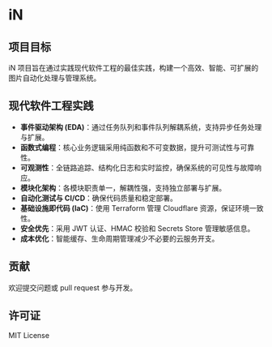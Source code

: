 # iN

## 项目目标

iN 项目旨在通过实践现代软件工程的最佳实践，构建一个高效、智能、可扩展的图片自动化处理与管理系统。

## 现代软件工程实践

- **事件驱动架构 (EDA)**：通过任务队列和事件队列解耦系统，支持异步任务处理与扩展。
- **函数式编程**：核心业务逻辑采用纯函数和不可变数据，提升可测试性与可靠性。
- **可观测性**：全链路追踪、结构化日志和实时监控，确保系统的可见性与故障响应。
- **模块化架构**：各模块职责单一，解耦性强，支持独立部署与扩展。
- **自动化测试与 CI/CD**：确保代码质量和稳定部署。
- **基础设施即代码 (IaC)**：使用 Terraform 管理 Cloudflare 资源，保证环境一致性。
- **安全优先**：采用 JWT 认证、HMAC 校验和 Secrets Store 管理敏感信息。
- **成本优化**：智能缓存、生命周期管理减少不必要的云服务开支。

## 贡献

欢迎提交问题或 pull request 参与开发。

## 许可证

MIT License

